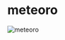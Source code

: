# meteoro

![meteoro](https://cloud.githubusercontent.com/assets/1128897/26279905/f064151e-3d97-11e7-98e0-8ae1f6da63a8.jpg)
